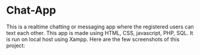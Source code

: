 # Chat-App
This is a realtime chatting or messaging app where the registered users can text each other.
This app is made using HTML, CSS, javascript, PHP, SQL. It is run on local host using Xampp.
Here are the few screenshots of this project:

